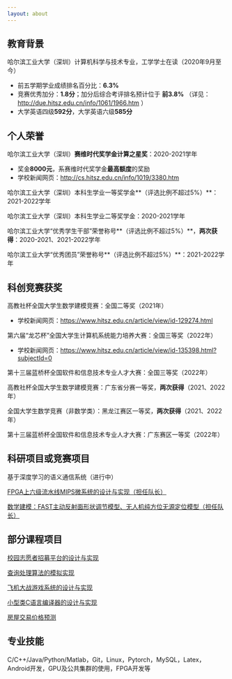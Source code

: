 ```yaml
---
layout: about
---
```


## 教育背景

哈尔滨工业大学（深圳）计算机科学与技术专业，工学学士在读（2020年9月至今）

- 前五学期学业成绩排名百分比：**6.3%**
- 竞赛优秀加分：**1.8分**；加分后综合考评排名预计位于 **前3.8%** （详见： http://due.hitsz.edu.cn/info/1061/1966.htm ）
- 大学英语四级**592分**，大学英语六级**585分**

## 个人荣誉

哈尔滨工业大学（深圳）**赛维时代奖学金计算之星奖**：2020-2021学年

- 奖金**8000元**，系赛维时代奖学金**最高额度**的奖励
- 学校新闻网页：http://cs.hitsz.edu.cn/info/1019/3380.htm

哈尔滨工业大学（深圳）本科生学业一等奖学金**（评选比例不超过5%）**：2021-2022学年

哈尔滨工业大学（深圳）本科生学业二等奖学金：2020-2021学年

哈尔滨工业大学“优秀学生干部”荣誉称号**（评选比例不超过5%）**，**两次获得**：2020-2021、2021-2022学年

哈尔滨工业大学“优秀团员”荣誉称号**（评选比例不超过5%）**：2021-2022学年

## 科创竞赛获奖

高教社杯全国大学生数学建模竞赛：全国二等奖（2021年）

- 学校新闻网页：https://www.hitsz.edu.cn/article/view/id-129274.html

第六届“龙芯杯”全国大学生计算机系统能力培养大赛：全国三等奖（2022年）

- 学校新闻网页：https://www.hitsz.edu.cn/article/view/id-135398.html?subjectId=0

第十三届蓝桥杯全国软件和信息技术专业人才大赛：全国三等奖（2022年）

高教社杯全国大学生数学建模竞赛：广东省分赛一等奖，**两次获得**（2021、2022年）

全国大学生数学竞赛（非数学类）：黑龙江赛区一等奖，**两次获得**（2021、2022年）

第十三届蓝桥杯全国软件和信息技术专业人才大赛：广东赛区一等奖（2022年）

## 科研项目或竞赛项目

基于深度学习的语义通信系统（进行中）

[FPGA上六级流水线MIPS微系统的设计与实现（担任队长）](https://github.com/cswbyu/2022_NSCSCC_MoYuSpecialists)

[数学建模：FAST主动反射面形状调节模型、无人机纯方位无源定位模型（担任队长）](https://github.com/cswbyu/CUMCM_2021A_2022B)

## 部分课程项目

[校园志愿者招募平台的设计与实现](https://github.com/cswbyu/2022_HITSZ_DB-Lab4)

[查询处理算法的模拟实现](https://github.com/cswbyu/2022_HITSZ_DB-Lab5)

[飞机大战游戏系统的设计与实现](https://github.com/cswbyu/2022_HITSZ_IOSC-Labs)

[小型类C语言编译器的设计与实现](https://github.com/cswbyu/2022_HITSZ_Compiler-Labs)

[房屋交易价格预测](https://github.com/cswbyu/2022_HITSZ_IBD-Labs-Hw)

## 专业技能

C/C++/Java/Python/Matlab，Git，Linux，Pytorch，MySQL，Latex，Android开发，GPU及公共集群的使用，FPGA开发等